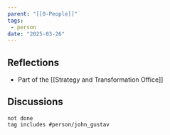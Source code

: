 ```yaml
---
parent: "[[0-People]]"
tags:
 - person
date: "2025-03-26"
---
```

## Reflections
* Part of the [[Strategy and Transformation Office]]
## Discussions
```tasks
not done
tag includes #person/john_gustav
```
